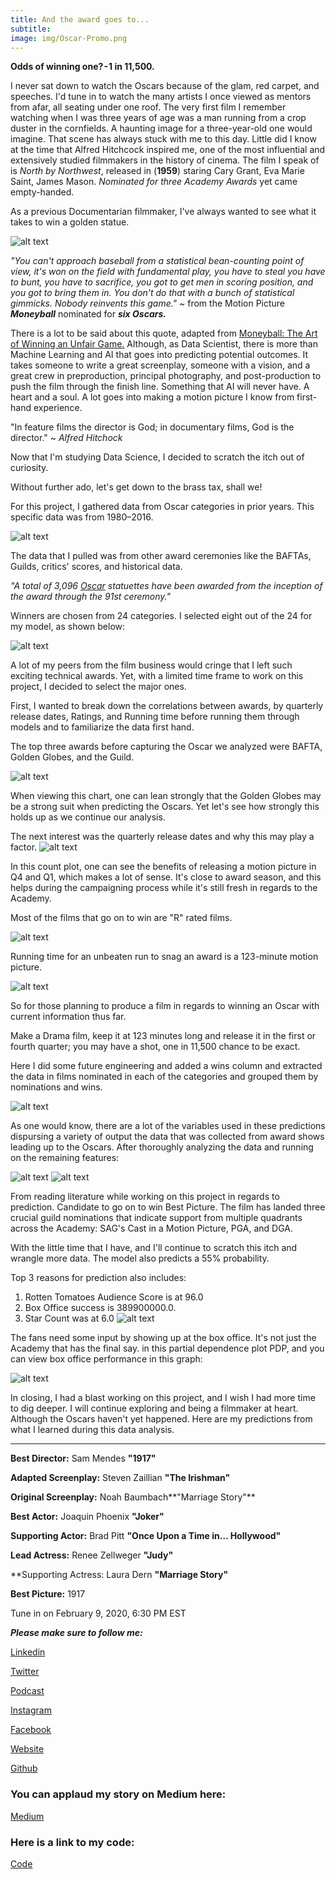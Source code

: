 ```yaml
---
title: And the award goes to...
subtitle:
image: img/Oscar-Promo.png
---
```


**Odds of winning one? - 1 in 11,500.**

I never sat down to watch the Oscars because of the glam, red carpet, and speeches. I'd tune in to watch the many artists I once viewed as mentors from afar, all seating under one roof. The very first film I remember watching when I was three years of age was a man running from a crop duster in the cornfields. A haunting image for a three-year-old one would imagine. That scene has always stuck with me to this day. Little did I know at the time that Alfred Hitchcock inspired me, one of the most influential and extensively studied filmmakers in the history of cinema. The film I speak of is *North by Northwest*, released in (**1959**) staring Cary Grant, Eva Marie Saint, James Mason. *Nominated for three Academy Awards* yet came empty-handed.

As a previous Documentarian filmmaker, I've always wanted to see what it takes to win a golden statue.


![alt text](https://cdn-images-1.medium.com/max/1600/1*xomrE9FaNqPeVYEGd5JEyw.png)

*"You can't approach baseball from a statistical bean-counting point of view, it's won on the field with fundamental play, you have to steal you have to bunt, you have to sacrifice, you got to get men in scoring position, and you got to bring them in. You don't do that with a bunch of statistical gimmicks. Nobody reinvents this game."* ~ from the Motion Picture ***Moneyball*** nominated for ***six Oscars.***

There is a lot to be said about this quote, adapted from [Moneyball: The Art of Winning an Unfair Game.](https://www.amazon.com/dp/B000RH0C8G/ref=dp-kindle-redirect?_encoding=UTF8&btkr=1) Although, as Data Scientist, there is more than Machine Learning and AI that goes into predicting potential outcomes. It takes someone to write a great screenplay, someone with a vision, and a great crew in preproduction, principal photography, and post-production to push the film through the finish line. Something that AI will never have. A heart and a soul. A lot goes into making a motion picture I know from first-hand experience.

"In feature films the director is God; in documentary films, God is the director." ~ *Alfred Hitchock*

Now that I'm studying Data Science, I decided to scratch the itch out of curiosity.

Without further ado, let's get down to the brass tax, shall we!

For this project, I gathered data from Oscar categories in prior years. This specific data was from 1980–2016.

![alt text](https://miro.medium.com/max/1400/1*teEqqt849De_CupQqvK0-A.png)

The data that I pulled was from other award ceremonies like the BAFTAs, Guilds, critics' scores, and historical data.

*"A total of 3,096 [Oscar](https://www.wikiwand.com/en/Academy_Awards) statuettes have been awarded from the inception of the award through the 91st ceremony."*

Winners are chosen from 24 categories. I selected eight out of the 24 for my model, as shown below:

![alt text](https://miro.medium.com/max/2000/1*7jbIZIMef8GyZV_Ew8sHLw.png)




A lot of my peers from the film business would cringe that I left such exciting technical awards. Yet, with a limited time frame to work on this project, I decided to select the major ones.

First, I wanted to break down the correlations between awards, by quarterly release dates, Ratings, and Running time before running them through models and to familiarize the data first hand.

The top three awards before capturing the Oscar we analyzed were BAFTA, Golden Globes, and the Guild.

![alt text](https://miro.medium.com/max/1366/1*aljP-agHt7wTeOAVefRcUA.png)

When viewing this chart, one can lean strongly that the Golden Globes may be a strong suit when predicting the Oscars. Yet let's see how strongly this holds up as we continue our analysis.

The next interest was the quarterly release dates and why this may play a factor.
![alt text](https://miro.medium.com/max/1366/1*SjoE6hs8dcMvoxd-QR7ydQ.png)

In this count plot, one can see the benefits of releasing a motion picture in Q4 and Q1, which makes a lot of sense. It's close to award season, and this helps during the campaigning process while it's still fresh in regards to the Academy.

Most of the films that go on to win are "R" rated films.

![alt text](https://miro.medium.com/max/1366/1*JrIXVKcBkixm5g6HvkDjvw.png)

Running time for an unbeaten run to snag an award is a 123-minute motion picture.

![alt text](https://miro.medium.com/max/2000/1*sIphMmTr_E4mVPAIY7CUww.png)



So for those planning to produce a film in regards to winning an Oscar with current information thus far.

Make a Drama film, keep it at 123 minutes long and release it in the first or fourth quarter; you may have a shot, one in 11,500 chance to be exact.

Here I did some future engineering and added a wins column and extracted the data in films nominated in each of the categories and grouped them by nominations and wins.


![alt text](https://miro.medium.com/max/1400/1*9zw3UW8c0wFVRyAa_n7Qpw.png)

As one would know, there are a lot of the variables used in these predictions dispursing a variety of output the data that was collected from award shows leading up to the Oscars. After thoroughly analyzing the data and running on the remaining features:

![alt text](https://miro.medium.com/max/1400/1*f5fJzXBaUH9DrYzEW6ad0A.png)
![alt text](https://miro.medium.com/max/1218/1*RttW--Srsc4qCfxlZfb_IA.png)

From reading literature while working on this project in regards to prediction. Candidate to go on to win Best Picture. The film has landed three crucial guild nominations that indicate support from multiple quadrants across the Academy: SAG's Cast in a Motion Picture, PGA, and DGA.

With the little time that I have, and I'll continue to scratch this itch and wrangle more data. The model also predicts a 55% probability.

Top 3 reasons for prediction also includes:
1. Rotten Tomatoes Audience Score is at 96.0
2. Box Office success is 389900000.0.
3. Star Count was at 6.0
![alt text](https://miro.medium.com/max/2000/1*lBf2Zh7BUYed9O9KNvBong.png)



The fans need some input by showing up at the box office. It's not just the Academy that has the final say. in this partial dependence plot PDP, and you can view box office performance in this graph:

![alt text](https://miro.medium.com/max/1400/1*96TnJU4psI3gmxCZdSxaYQ.png)

In closing, I had a blast working on this project, and I wish I had more time to dig deeper. I will continue exploring and being a filmmaker at heart. Although the Oscars haven't yet happened. Here are my predictions from what I learned during this data analysis.


---

**Best Director:** Sam Mendes **"1917"**

**Adapted Screenplay:** Steven Zaillian **"The Irishman"**

**Original Screenplay:** Noah Baumbach**"Marriage Story"**

**Best Actor:** Joaquin Phoenix **"Joker"**

**Supporting Actor:** Brad Pitt **"Once Upon a Time in… Hollywood"**

**Lead Actress:** Renee Zellweger **"Judy"**

**Supporting Actress: Laura Dern **"Marriage Story"**

**Best Picture:** 1917

Tune in on February 9, 2020, 6:30 PM EST

***Please make sure to follow me:***

[Linkedin](https://www.linkedin.com/in/jorgelima/)

[Twitter](https://www.twitter.com/thisisjorgelima/)

[Podcast](https://mailchi.mp/db9640dec7a5/a-month-of-saturdays)

[Instagram](https://www.instagram.com/thisisjorgelima/)

[Facebook](https://www.facebook.com/thisisjorgelima/)

[Website](https://www.thisisjorgelima.com/)

[Github](https://www.github.com/thisisjorgelima/)

### You can applaud my story on Medium here:
[Medium](https://medium.com/@ThisIsJorgeLima/and-the-award-goes-to-f1896ba2efbe)

### Here is a link to my code:
[Code](https://github.com/ThisIsJorgeLima/Unit-2-Project)
